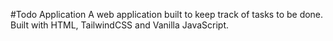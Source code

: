 #Todo Application
A web application built to keep track of tasks to be done. Built with HTML, TailwindCSS and Vanilla JavaScript.
